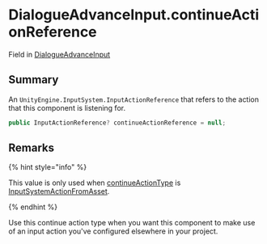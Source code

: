 # DialogueAdvanceInput.continueActionReference

Field in [DialogueAdvanceInput](/docs/api/csharp/yarn.unity.legacy.dialogueadvanceinput.md)

## Summary


An  <code>UnityEngine.InputSystem.InputActionReference</code>  that refers to the action that
this component is listening for.


```csharp
public InputActionReference? continueActionReference = null;
```

## Remarks

<p>
{% hint style="info" %}

This value is only used when <a href="yarn.unity.legacy.dialogueadvanceinput.continueactiontype-2.md">continueActionType</a> is
<a href="yarn.unity.legacy.dialogueadvanceinput.continueactiontype.inputsystemactionfromasset.md">InputSystemActionFromAsset</a>.

{% endhint %}
</p> <p>
Use this continue action type when you want this component to make
use of an input action you've configured elsewhere in your project.
</p>

